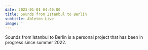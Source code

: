 ```yaml
---
date: 2023-01-01 04:40:00
title: Sounds from Istanbul to Berlin
subtitle: Ableton Live
image: ''
---
```

Sounds from Istanbul to Berlin is a personal project that has been in progress since summer 2022.&nbsp;
